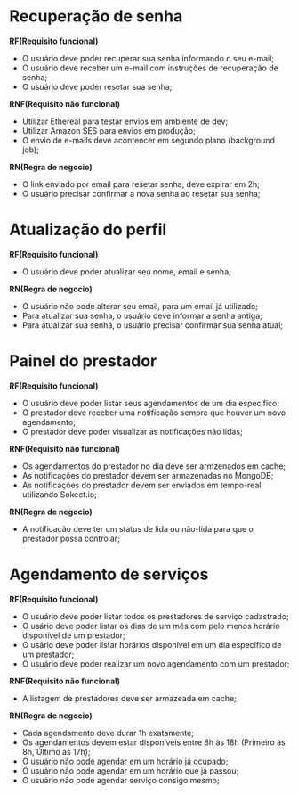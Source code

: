 # Recuperação de senha

**RF(Requisito funcional)**

- O usuário deve poder recuperar sua senha informando o seu e-mail;
- O usuário deve receber um e-mail com instruções de recuperação de senha;
- O usuário deve poder resetar sua senha;

**RNF(Requisito não funcional)**

- Utilizar Ethereal para testar envios em ambiente de dev;
- Utilizar Amazon SES para envios em produção;
- O envio de e-mails deve acontencer em segundo plano (background job);

**RN(Regra de negocio)**

- O link enviado por email para resetar senha, deve expirar em 2h;
- O usuário precisar confirmar a nova senha ao resetar sua senha;


# Atualização do perfil

**RF(Requisito funcional)**

- O usuário deve poder atualizar seu nome, email e senha;

**RN(Regra de negocio)**

- O usuário não pode alterar seu email, para um email já utilizado;
- Para atualizar sua senha, o usuário deve informar a senha antiga;
- Para atualizar sua senha, o usuário precisar confirmar sua senha atual;

# Painel do prestador

**RF(Requisito funcional)**

- O usuário deve poder listar seus agendamentos de um dia específico;
- O prestador deve receber uma notificação sempre que houver um novo agendamento;
- O prestador deve poder visualizar as notificações não lidas;

**RNF(Requisito não funcional)**

- Os agendamentos do prestador no dia deve ser armzenados em cache;
- As notificações do prestador devem ser armazenadas no MongoDB;
- As notificações do prestador devem ser enviados em tempo-real utilizando Sokect.io;

**RN(Regra de negocio)**

- A notificação deve ter um status de lida ou não-lida para que o prestador possa controlar;

# Agendamento de serviços

**RF(Requisito funcional)**

- O usuário deve poder listar todos os prestadores de serviço cadastrado;
- O usário deve poder listar os dias de um mês com pelo menos horário disponível de um prestador;
- O usário deve poder listar horários disponível em um dia específico de um prestador;
- O usuário deve poder realizar um novo agendamento com um prestador;

**RNF(Requisito não funcional)**

- A listagem de prestadores deve ser armazeada em cache;

**RN(Regra de negocio)**

- Cada agendamento deve durar 1h exatamente;
- Os agendamentos devem estar disponíveis entre 8h às 18h (Primeiro às 8h, Último as 17h);
- O usuário não pode agendar em um horário já ocupado;
- O usuário não pode agendar em um horário que já passou;
- O usuário não pode agendar serviço consigo mesmo;

